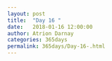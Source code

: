 ```yaml
---
layout: post  
title:  "Day 16 "  
date:   2018-01-16 12:00:00  
author: Atrion Darnay  
categories: 365days
permalink: 365days/Day-16-.html  
---
```

